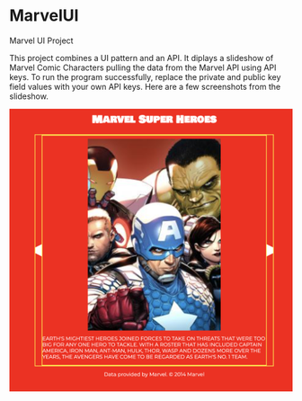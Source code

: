 # MarvelUI
Marvel UI Project

This project combines a UI pattern and an API. It diplays a slideshow of Marvel Comic Characters pulling the data from the Marvel API using API keys. 
To run the program successfully, replace the private and public key field values with your own API keys. Here are a few screenshots from the slideshow.

![Screenshot of slide1](./images-readme/avengers.png)











